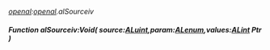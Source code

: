 _[openal](../../modules/openal/openal-module.md):[openal](../../modules/openal/openal-module.md).alSourceiv_
##### Function alSourceiv:Void( source:[ALuint](../../modules/openal/openal-aluint.md),param:[ALenum](../../modules/openal/openal-alenum.md),values:[ALint](../../modules/openal/openal-alint.md) Ptr )

